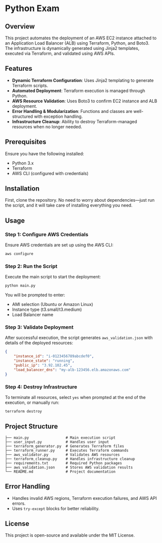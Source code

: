 # Python Exam

## Overview
This project automates the deployment of an AWS EC2 instance attached to an Application Load Balancer (ALB) using Terraform, Python, and Boto3. The infrastructure is dynamically generated using Jinja2 templates, executed via Terraform, and validated using AWS APIs.

## Features
- **Dynamic Terraform Configuration**: Uses Jinja2 templating to generate Terraform scripts.
- **Automated Deployment**: Terraform execution is managed through Python.
- **AWS Resource Validation**: Uses Boto3 to confirm EC2 instance and ALB deployment.
- **Error Handling & Modularization**: Functions and classes are well-structured with exception handling.
- **Infrastructure Cleanup**: Ability to destroy Terraform-managed resources when no longer needed.

## Prerequisites
Ensure you have the following installed:
- Python 3.x
- Terraform
- AWS CLI (configured with credentials)


## Installation
First, clone the repository. No need to worry about dependencies—just run the script, and it will take care of installing everything you need.

## Usage
### Step 1: Configure AWS Credentials
Ensure AWS credentials are set up using the AWS CLI:
```sh
aws configure
```

### Step 2: Run the Script
Execute the main script to start the deployment:
```sh
python main.py
```
You will be prompted to enter:
- AMI selection (Ubuntu or Amazon Linux)
- Instance type (t3.small/t3.medium)
- Load Balancer name

### Step 3: Validate Deployment
After successful execution, the script generates `aws_validation.json` with details of the deployed resources:
```json
{
    "instance_id": "i-0123456789abcdef0",
    "instance_state": "running",
    "public_ip": "3.92.102.45",
    "load_balancer_dns": "my-alb-123456.elb.amazonaws.com"
}
```

### Step 4: Destroy Infrastructure
To terminate all resources, select `yes` when prompted at the end of the execution, or manually run:
```sh
terraform destroy
```

## Project Structure
```
├── main.py                 # Main execution script
├── user_input.py           # Handles user input
├── terraform_generator.py  # Generates Terraform files
├── terraform_runner.py     # Executes Terraform commands
├── aws_validator.py        # Validates AWS resources
├── terraform_cleanup.py    # Handles infrastructure cleanup
├── requirements.txt        # Required Python packages
├── aws_validation.json     # Stores AWS validation results
└── README.md               # Project documentation
```

## Error Handling
- Handles invalid AWS regions, Terraform execution failures, and AWS API errors.
- Uses `try-except` blocks for better reliability.

## License
This project is open-source and available under the MIT License.


